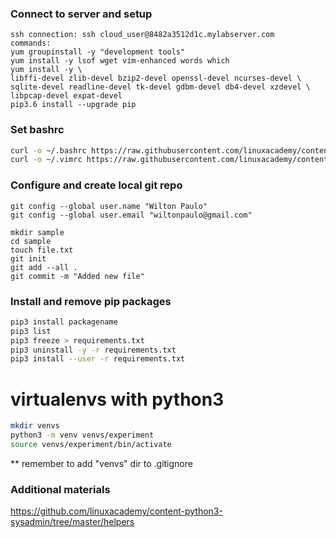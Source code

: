 ### Connect to server and setup

```shell
ssh connection: ssh cloud_user@8482a3512d1c.mylabserver.com
commands:
yum groupinstall -y "development tools"
yum install -y lsof wget vim-enhanced words which
yum install -y \
libffi-devel zlib-devel bzip2-devel openssl-devel ncurses-devel \
sqlite-devel readline-devel tk-devel gdbm-devel db4-devel xzdevel \
libpcap-devel expat-devel
pip3.6 install --upgrade pip
```

### Set bashrc

```sh
curl -o ~/.bashrc https://raw.githubusercontent.com/linuxacademy/content-python3-sysadmin/master/helpers/bashrc
curl -o ~/.vimrc https://raw.githubusercontent.com/linuxacademy/content-python3-sysadmin/master/helpers/vimrc
```

### Configure and create local git repo

```shell
git config --global user.name "Wilton Paulo"
git config --global user.email "wiltonpaulo@gmail.com"

mkdir sample
cd sample
touch file.txt
git init
git add --all .
git commit -m "Added new file"
```

### Install and remove pip packages

```sh
pip3 install packagename
pip3 list
pip3 freeze > requirements.txt
pip3 uninstall -y -r requirements.txt
pip3 install --user -r requirements.txt
```

# virtualenvs with python3

```sh
mkdir venvs
python3 -m venv venvs/experiment
source venvs/experiment/bin/activate
```

\*\* remember to add "venvs" dir to .gitignore

### Additional materials

https://github.com/linuxacademy/content-python3-sysadmin/tree/master/helpers

```

```
